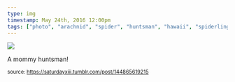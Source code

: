 ```yaml
---
type: img
timestamp: May 24th, 2016 12:00pm
tags: ["photo", "arachnid", "spider", "huntsman", "hawaii", "spiderlings", "photography"]
---
```

<img src="https://saturdayxiii.github.io/media/144865619215.jpg"/>

A mommy huntsman!
 
  
<small>source: https://saturdayxiii.tumblr.com/post/144865619215</small>
